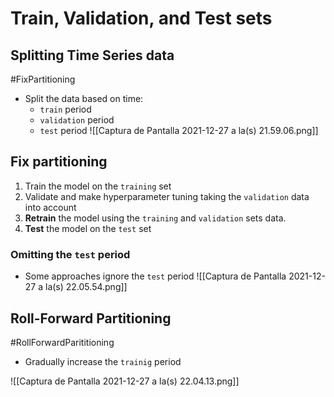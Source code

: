 ---
---

# Train, Validation, and Test sets

## Splitting Time Series data
#FixPartitioning
- Split the data based on time:
	- `train` period
	- `validation` period
	- `test` period
![[Captura de Pantalla 2021-12-27 a la(s) 21.59.06.png]]

## Fix partitioning
1. Train the model on the `training` set
2. Validate and make hyperparameter tuning taking the `validation` data into account
3. **Retrain** the model using the `training` and `validation` sets data.
4. **Test** the model on the `test` set

### Omitting the `test` period
- Some approaches ignore the `test` period
![[Captura de Pantalla 2021-12-27 a la(s) 22.05.54.png]]

## Roll-Forward Partitioning
#RollForwardParititioning

- Gradually increase the `trainig` period

![[Captura de Pantalla 2021-12-27 a la(s) 22.04.13.png]]
